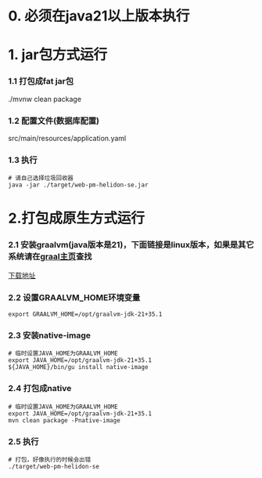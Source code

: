 # 0. 必须在java21以上版本执行

# 1. jar包方式运行
### 1.1 打包成fat jar包
./mvnw clean package

### 1.2 配置文件(数据库配置)
src/main/resources/application.yaml

### 1.3 执行
```shell
# 请自己选择垃圾回收器
java -jar ./target/web-pm-helidon-se.jar
```

# 2.打包成原生方式运行
### 2.1 安装graalvm(java版本是21)，下面链接是linux版本，如果是其它系统请在[graal主页](https://www.graalvm.org/downloads/)查找
[下载地址](https://download.oracle.com/graalvm/21/latest/graalvm-jdk-21_linux-x64_bin.tar.gz)
### 2.2 设置GRAALVM_HOME环境变量
```shell
export GRAALVM_HOME=/opt/graalvm-jdk-21+35.1
```

### 2.3 安装native-image
```shell
# 临时设置JAVA_HOME为GRAALVM_HOME
export JAVA_HOME=/opt/graalvm-jdk-21+35.1
${JAVA_HOME}/bin/gu install native-image
```

### 2.4 打包成native
```shell
# 临时设置JAVA_HOME为GRAALVM_HOME
export JAVA_HOME=/opt/graalvm-jdk-21+35.1
mvn clean package -Pnative-image
```


### 2.5 执行
```shell
# 打包，好像执行的时候会出错
./target/web-pm-helidon-se
```